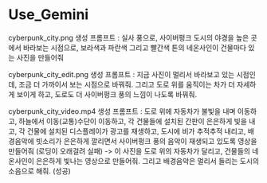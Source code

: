 # Use_Gemini

cyberpunk_city.png 생성 프롬프트
 : 실사 풍으로, 사이버펑크 도시의 야경을 높은 곳에서 바라보는 시점으로, 보라색과 파란색 그리고 빨간색 톤의 네온사인이 건물마다 있는 사진을 만들어줘

cyberpunk_city_edit.png 생성 프롬프트
 : 지금 사진이 멀리서 바라보고 있는 시점인데, 조금 더 가까이서 보는 시점으로 바꿔줘. 그리고 도로 위를 움직이는 차가 더 자세하게 보이게 하고,
   도로도 더 사이버펑크 풍의 느낌이 나도록 바꿔줘.

cyberpunk_city_video.mp4 생성 프롬프트
 : 도로 위에 자동차가 불빛을 내며 이동하고, 하늘에서 이동(교통)수단이 이동하고, 각 건물들에 설치된 간판이 은은하게 빛을 내고, 각 건물에 설치된 디스플레이가 광고를 재생하고, 도시에 비가 추적추적 내리고, 배경음악에 빗소리가 은은하게 깔리면서 사이버펑크 풍의 음악이 재생되고 있도록 영상을 만들어줘 (로딩이 오래걸려 실패)
 -> 이 사진을 도로 위의 자동차가 달리고, 건물들의 네온사인이 은은하게 빛나는 영상으로 만들어줘. 그리고 배경음악은 멀리서 들리는 도시의 소음으로 해줘.
     (성공)
